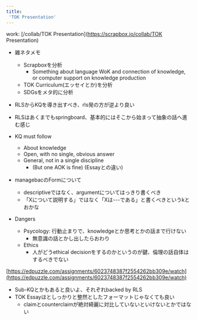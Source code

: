 ```yaml
---
title:
 'TOK Presentation'
---
```


work: [/collab/TOK Presentation](https://scrapbox.io/collab/TOK Presentation)

- 雑ネタメモ
    - Scrapboxを分析
        - Something about language WoK and connection of knowledge, or computer support on knowledge production
    - TOK Curriculum(エッセイとか)を分析
    - SDGsをメタ的に分析

- RLSからKQを導き出すべき、rls発の方が逆より良い
- RLSはあくまでもspringboard、基本的にはそこから始まって抽象の話へ進む感じ

- KQ must follow
    - About knowledge
    - Open, with no single, obvious answer
    - General, not in a single discipline
        - (But one AOK is fine) (Essayとの違い)

- managebacのFormについて
    - descriptiveではなく、argumentについてはっきり書くべき
    - 「Xについて説明する」ではなく「Xは---である」と書くべきというkとおかな

- Dangers
    - Psycology: 行動止まりで、knowledgeとか思考とかの話まで行けない
        - 無意識の話とかし出したらおわり
    - Ethics
        - 人がどうethical decisionをするのかというのが鍵、倫理の話自体はするべきでない

[https://edpuzzle.com/assignments/6023748387f2554262bb309e/watch](https://edpuzzle.com/assignments/6023748387f2554262bb309e/watch)
- Sub-KQとかもあると良いよ、それぞれbacked by RLS
- TOK Essayほとしっかりと整然としたフォーマットじゃなくても良い
    - claimとcounterclaimが絶対綺麗に対比していないといけないとかではない
